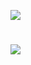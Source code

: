 ![](https://ausgis.github.io/logo/lab_logo.png)

# ![](https://ausgis.github.io/gif/lab_object.gif)
